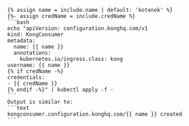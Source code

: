     {% assign name = include.name | default: 'kotenok' %}
    {%- assign credName = include.credName %}
    ```bash
    echo "apiVersion: configuration.konghq.com/v1
    kind: KongConsumer
    metadata:
      name: {{ name }}
      annotations:
        kubernetes.io/ingress.class: kong
    username: {{ name }}
    {% if credName -%}
    credentials:
    - {{ credName }}
    {% endif -%}" | kubectl apply -f -
    ```
    Output is similar to:
    ```text
    kongconsumer.configuration.konghq.com/{{ name }} created
    ```
